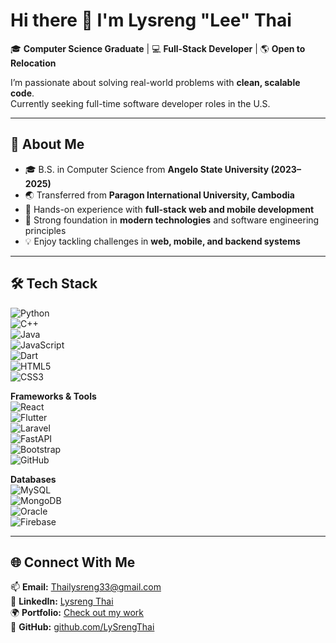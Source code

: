 # Hi there 👋 I'm Lysreng "Lee" Thai  

🎓 **Computer Science Graduate** | 💻 **Full-Stack Developer** | 🌎 **Open to Relocation**  

I’m passionate about solving real-world problems with **clean, scalable code**.  
Currently seeking full-time software developer roles in the U.S.  

---

## 🚀 About Me  
- 🎓 B.S. in Computer Science from **Angelo State University (2023–2025)**  
- 🌏 Transferred from **Paragon International University, Cambodia**  
- 🔧 Hands-on experience with **full-stack web and mobile development**  
- 🌟 Strong foundation in **modern technologies** and software engineering principles  
- 💡 Enjoy tackling challenges in **web, mobile, and backend systems**  

---

## 🛠️ Tech Stack  

![Python](https://img.shields.io/badge/Python-3776AB?style=for-the-badge&logo=python&logoColor=white)  
![C++](https://img.shields.io/badge/C++-00599C?style=for-the-badge&logo=c%2B%2B&logoColor=white)  
![Java](https://img.shields.io/badge/Java-ED8B00?style=for-the-badge&logo=java&logoColor=white)  
![JavaScript](https://img.shields.io/badge/JavaScript-F7DF1E?style=for-the-badge&logo=javascript&logoColor=black)  
![Dart](https://img.shields.io/badge/Dart-0175C2?style=for-the-badge&logo=dart&logoColor=white)  
![HTML5](https://img.shields.io/badge/HTML5-E34F26?style=for-the-badge&logo=html5&logoColor=white)  
![CSS3](https://img.shields.io/badge/CSS3-1572B6?style=for-the-badge&logo=css3&logoColor=white)  

**Frameworks & Tools**  
![React](https://img.shields.io/badge/React-20232A?style=for-the-badge&logo=react&logoColor=61DAFB)  
![Flutter](https://img.shields.io/badge/Flutter-02569B?style=for-the-badge&logo=flutter&logoColor=white)  
![Laravel](https://img.shields.io/badge/Laravel-FF2D20?style=for-the-badge&logo=laravel&logoColor=white)  
![FastAPI](https://img.shields.io/badge/FastAPI-009688?style=for-the-badge&logo=fastapi&logoColor=white)  
![Bootstrap](https://img.shields.io/badge/Bootstrap-563D7C?style=for-the-badge&logo=bootstrap&logoColor=white)  
![GitHub](https://img.shields.io/badge/GitHub-100000?style=for-the-badge&logo=github&logoColor=white)  

**Databases**  
![MySQL](https://img.shields.io/badge/MySQL-4479A1?style=for-the-badge&logo=mysql&logoColor=white)  
![MongoDB](https://img.shields.io/badge/MongoDB-4EA94B?style=for-the-badge&logo=mongodb&logoColor=white)  
![Oracle](https://img.shields.io/badge/Oracle-F80000?style=for-the-badge&logo=oracle&logoColor=white)  
![Firebase](https://img.shields.io/badge/Firebase-FFCA28?style=for-the-badge&logo=firebase&logoColor=black)  

---

## 🌐 Connect With Me  

📫 **Email:** [Thailysreng33@gmail.com](mailto:Thailysreng33@gmail.com)  
💼 **LinkedIn:** [Lysreng Thai](http://www.linkedin.com/in/lysreng-thai-49b401339)  
🌍 **Portfolio:** [Check out my work](https://lysreng-thai-portfolio-fjl0wtym1-lysreng-thais-projects.vercel.app/)  
🐙 **GitHub:** [github.com/LySrengThai](https://github.com/LySrengThai)  
